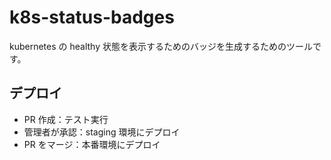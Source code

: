 # k8s-status-badges

kubernetes の healthy 状態を表示するためのバッジを生成するためのツールです。

## デプロイ

- PR 作成：テスト実行
- 管理者が承認：staging 環境にデプロイ
- PR をマージ：本番環境にデプロイ
